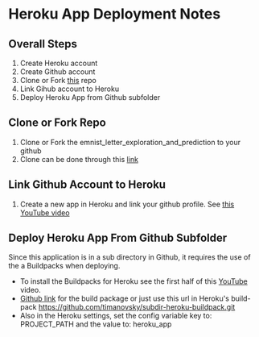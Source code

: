 # Heroku App Deployment Notes

## Overall Steps
1. Create Heroku account
1. Create Github account
1. Clone or Fork [this](https://github.com/coryroyce/emnist_letter_exploration_and_prediction.git) repo
1. Link Gihub account to Heroku
1. Deploy Heroku App from Github subfolder

## Clone or Fork Repo
1. Clone or Fork the emnist_letter_exploration_and_prediction to your github
2. Clone can be done through this [link](https://github.com/coryroyce/emnist_letter_exploration_and_prediction.git)

## Link Github Account to Heroku
1. Create a new app in Heroku and link your github profile. See [this YouTube video](https://www.youtube.com/watch?v=3tK9qIdoJ6I&ab_channel=GAURAVSUNILAGARWAL14BCE0127)
## Deploy Heroku App From Github Subfolder
Since this application is in a sub directory in Github, it requires the use of the a Buildpacks when deploying. 
- To install the Buildpacks for Heroku see the first half of this [YouTube](https://www.youtube.com/watch?v=gCjrEGAZCkw&t=376s&ab_channel=MikeDerycke) video.
- [Github link](https://github.com/timanovsky/subdir-heroku-buildpack) for the build package or just use this url in Heroku's build-pack https://github.com/timanovsky/subdir-heroku-buildpack.git
- Also in the Heroku settings, set the config variable  key to: PROJECT_PATH and the value to: heroku_app








